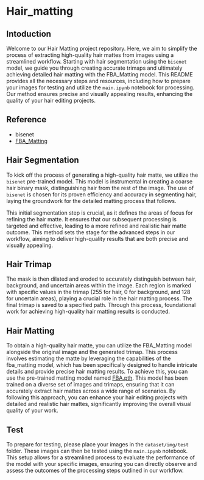 # Hair_matting

## Intoduction
Welcome to our Hair Matting project repository. Here, we aim to simplify the process of extracting high-quality hair mattes from images using a streamlined workflow. Starting with hair segmentation using the `bisenet` model, we guide you through creating accurate trimaps and ultimately achieving detailed hair matting with the FBA_Matting model. This README provides all the necessary steps and resources, including how to prepare your images for testing and utilize the `main.ipynb` notebook for processing. Our method ensures precise and visually appealing results, enhancing the quality of your hair editing projects.


## Reference
- bisenet
- [FBA_Matting](https://github.com/MarcoForte/FBA_Matting)

## Hair Segmentation
To kick off the process of generating a high-quality hair matte, we utilize the `bisenet` pre-trained model. This model is instrumental in creating a coarse hair binary mask, distinguishing hair from the rest of the image. The use of `bisenet` is chosen for its proven efficiency and accuracy in segmenting hair, laying the groundwork for the detailed matting process that follows.

This initial segmentation step is crucial, as it defines the areas of focus for refining the hair matte. It ensures that our subsequent processing is targeted and effective, leading to a more refined and realistic hair matte outcome. This method sets the stage for the advanced steps in our workflow, aiming to deliver high-quality results that are both precise and visually appealing.

## Hair Trimap
The mask is then dilated and eroded to accurately distinguish between hair, background, and uncertain areas within the image. Each region is marked with specific values in the trimap (255 for hair, 0 for background, and 128 for uncertain areas), playing a crucial role in the hair matting process. The final trimap is saved to a specified path. Through this process, foundational work for achieving high-quality hair matting results is conducted.

## Hair Matting
To obtain a high-quality hair matte, you can utilize the FBA_Matting model alongside the original image and the generated trimap. This process involves estimating the matte by leveraging the capabilities of the fba_matting model, which has been specifically designed to handle intricate details and provide precise hair matting results. To achieve this, you can use the pre-trained matting model named [FBA.pth](https://drive.google.com/uc?id=1T_oiKDE_biWf2kqexMEN7ObWqtXAzbB1). This model has been trained on a diverse set of images and trimaps, ensuring that it can accurately extract hair mattes across a wide range of scenarios. By following this approach, you can enhance your hair editing projects with detailed and realistic hair mattes, significantly improving the overall visual quality of your work.


## Test 
To prepare for testing, please place your images in the `dataset/img/test` folder. These images can then be tested using the `main.ipynb` notebook. This setup allows for a streamlined process to evaluate the performance of the model with your specific images, ensuring you can directly observe and assess the outcomes of the processing steps outlined in our workflow.